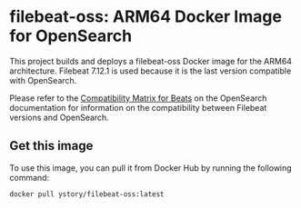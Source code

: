 # filebeat-oss: ARM64 Docker Image for OpenSearch

This project builds and deploys a filebeat-oss Docker image for the ARM64 architecture. Filebeat 7.12.1 is used because
it is the last version compatible with OpenSearch.

Please refer to
the [Compatibility Matrix for Beats](https://opensearch.org/docs/latest/tools/index/#compatibility-matrix-for-beats) on
the OpenSearch documentation for information on the compatibility between Filebeat versions and OpenSearch.

## Get this image
To use this image, you can pull it from Docker Hub by running the following command:

```bash
docker pull ystory/filebeat-oss:latest
```
